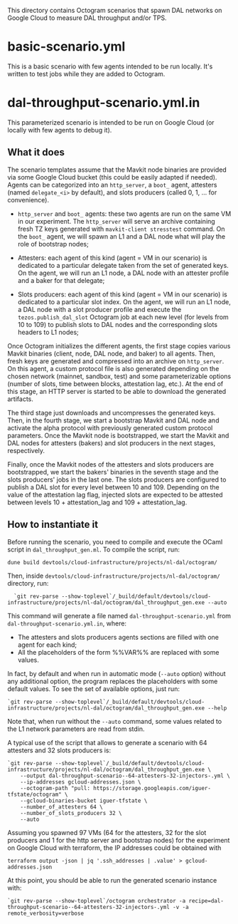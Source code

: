 This directory contains Octogram scenarios that spawn DAL networks on Google
Cloud to measure DAL throughput and/or TPS.


# basic-scenario.yml

This is a basic scenario with few agents intended to be run locally. It's
written to test jobs while they are added to Octogram.


# dal-throughput-scenario.yml.in

This parameterized scenario is intended to be run on Google Cloud (or locally
with few agents to debug it).

## What it does

The scenario templates assume that the Mavkit node binaries are provided via some
Google Cloud bucket (this could be easily adapted if needed). Agents can be
categorized into an `http_server`, a `boot_` agent, attesters (named
`delegate_<i>` by default), and slots producers (called 0, 1, ... <max> for
convenience).

- `http_server` and `boot_` agents: these two agents are run on the same VM in
  our experiment. The `http_server` will serve an archive containing fresh TZ
  keys generated with `mavkit-client stresstest` command. On the `boot_` agent,
  we will spawn an L1 and a DAL node what will play the role of bootstrap nodes;

- Attesters: each agent of this kind (agent = VM in our scenario) is dedicated
  to a particular delegate taken from the set of generated keys. On the agent,
  we will run an L1 node, a DAL node with an attester profile and a baker for
  that delegate;

- Slots producers: each agent of this kind (agent = VM in our scenario) is
  dedicated to a particular slot index. On the agent, we will run an L1 node, a
  DAL node with a slot producer profile and execute the `tezos.publish_dal_slot`
  Octogram job at each new level (for levels from 10 to 109) to publish slots to
  DAL nodes and the corresponding slots headers to L1 nodes;

Once Octogram initializes the different agents, the first stage copies various
Mavkit binaries (client, node, DAL node, and baker) to all agents. Then, fresh
keys are generated and compressed into an archive on `http_server`. On this
agent, a custom protocol file is also generated depending on the chosen network
(mainnet, sandbox, test) and some parameterizable options (number of slots, time
between blocks, attestation lag, etc.). At the end of this stage, an HTTP server
is started to be able to download the generated artifacts.

The third stage just downloads and uncompresses the generated keys. Then, in the
fourth stage, we start a bootstrap Mavkit and DAL node and activate the alpha
protocol with previously generated custom protocol parameters. Once the Mavkit
node is bootstrapped, we start the Mavkit and DAL nodes for attesters (bakers)
and slot producers in the next stages, respectively.


Finally, once the Mavkit nodes of the attesters and slots producers are
bootstrapped, we start the bakers' binaries in the seventh stage and the slots
producers' jobs in the last one. The slots producers are configured to publish a
DAL slot for every level between 10 and 109. Depending on the value of the
attestation lag flag, injected slots are expected to be attested between levels
10 + attestation_lag and 109 + attestation_lag.

## How to instantiate it

Before running the scenario, you need to compile and execute the OCaml script in
`dal_throughput_gen.ml`. To compile the script, run:

```shell
dune build devtools/cloud-infrastructure/projects/nl-dal/octogram/
```

Then, inside `devtools/cloud-infrastructure/projects/nl-dal/octogram/` directory, run:

```shell
  `git rev-parse --show-toplevel`/_build/default/devtools/cloud-infrastructure/projects/nl-dal/octogram/dal_throughput_gen.exe --auto
```

This command will generate a file named `dal-throughput-scenario.yml` from `dal-throughput-scenario.yml.in`, where:
- The attesters and slots producers agents sections are filled with one agent for each kind;
- All the placeholders of the form %%VAR%% are replaced with some values.

In fact, by default and when run in automatic mode (`--auto` option) without any
additional option, the program replaces the placeholders with some default
values. To see the set of available options, just run:

```shell
`git rev-parse --show-toplevel`/_build/default/devtools/cloud-infrastructure/projects/nl-dal/octogram/dal_throughput_gen.exe --help
```

Note that, when run without the `--auto` command, some values related to the L1 network parameters are read from stdin.

A typical use of the script that allows to generate a scenario with 64 attesters and 32 slots producers is:

```shell
`git rev-parse --show-toplevel`/_build/default/devtools/cloud-infrastructure/projects/nl-dal/octogram/dal_throughput_gen.exe \
    --output dal-throughput-scenario--64-attesters-32-injectors-.yml \
    --ip-addresses gcloud-addresses.json \
    --octogram-path "pull: https://storage.googleapis.com/iguer-tfstate/octogram" \
    --gcloud-binaries-bucket iguer-tfstate \
    --number_of_attesters 64 \
    --number_of_slots_producers 32 \
    --auto
```

Assuming you spawned 97 VMs (64 for the attesters, 32 for the slot producers and
1 for the http server and bootstrap nodes) for the experiment on Google Cloud
with terraform, the IP addresses could be obtained with

```shell
terraform output -json | jq '.ssh_addresses | .value' > gcloud-addresses.json
```



At this point, you should be able to run the generated scenario instance with:

```shell
`git rev-parse --show-toplevel`/octogram orchestrator -a recipe=dal-throughput-scenario--64-attesters-32-injectors-.yml -v -a remote_verbosity=verbose
```
